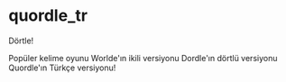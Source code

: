 # quordle_tr
Dörtle!

Popüler kelime oyunu Worlde'ın ikili versiyonu Dordle'ın dörtlü versiyonu Quordle'ın Türkçe versiyonu!

